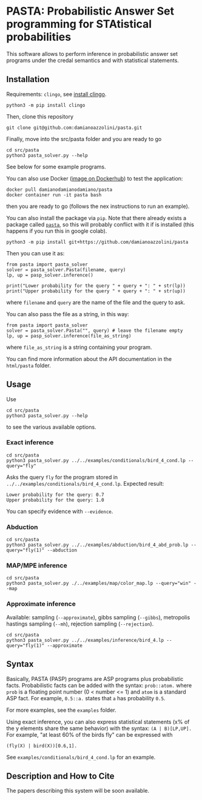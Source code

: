 # PASTA: Probabilistic Answer Set programming for STAtistical probabilities

This software allows to perform inference in probabilistic answer set programs under the credal semantics and with statistical statements.

## Installation
Requirements: `clingo`, see [install clingo](https://potassco.org/clingo/).
```
python3 -m pip install clingo
```

Then, clone this repository
```
git clone git@github.com:damianoazzolini/pasta.git
```

Finally, move into the src/pasta folder and you are ready to go
```
cd src/pasta
python3 pasta_solver.py --help
```

See below for some example programs.

You can also use Docker ([image on Dockerhub](https://hub.docker.com/repository/docker/damianodamianodamiano/pasta)) to test the application:
```
docker pull damianodamianodamiano/pasta
docker container run -it pasta bash
```
then you are ready to go (follows the nex instructions to run an example).

You can also install the package via `pip`.
Note that there already exists a package called [`pasta`](https://github.com/google/pasta), so this will probably conflict with it if is installed (this happens if you run this in google colab).
```
python3 -m pip install git+https://github.com/damianoazzolini/pasta
```
Then you can use it as:
```
from pasta import pasta_solver
solver = pasta_solver.Pasta(filename, query)
lp, up = pasp_solver.inference()

print("Lower probability for the query " + query + ": " + str(lp))
print("Upper probability for the query " + query + ": " + str(up))
```
where `filename` and `query` are the name of the file and the query to ask.

You can also pass the file as a string, in this way:
```
from pasta import pasta_solver
solver = pasta_solver.Pasta("", query) # leave the filename empty
lp, up = pasp_solver.inference(file_as_string)
```
where `file_as_string` is a string containing your program.

You can find more information about the API documentation in the `html/pasta` folder.

## Usage
Use
```
cd src/pasta
python3 pasta_solver.py --help
```
to see the various available options.

### Exact inference
```
cd src/pasta
python3 pasta_solver.py ../../examples/conditionals/bird_4_cond.lp --query="fly"
```
Asks the query `fly` for the program stored in `../../examples/conditionals/bird_4_cond.lp`.
Expected result:
```
Lower probability for the query: 0.7
Upper probability for the query: 1.0
```
You can specify evidence with `--evidence`.

### Abduction
```
cd src/pasta
python3 pasta_solver.py ../../examples/abduction/bird_4_abd_prob.lp --query="fly(1)" --abduction
```

### MAP/MPE inference
```
cd src/pasta
python3 pasta_solver.py ./../examples/map/color_map.lp --query="win" --map
```

### Approximate inference
Available: sampling (`--approximate`), gibbs sampling (`--gibbs`), metropolis hastings sampling (`--mh`), rejection sampling (`--rejection`).
```
cd src/pasta
python3 pasta_solver.py ../../examples/inference/bird_4.lp --query="fly(1)" --approximate
```

## Syntax
Basically, PASTA (PASP) programs are ASP programs plus probabilistic facts.
Probabilistic facts can be added with the syntax: `prob::atom.` where `prob` is a floating point number (0 < number <= 1) and `atom` is a standard ASP fact.
For example, `0.5::a.` states that `a` has probability `0.5`.

For more examples, see the `examples` folder.

Using exact inference, you can also express statistical statements (x% of the y elements share the same behavior) with the syntax: `(A | B)[LP,UP].`
For example, "at least 60% of the birds fly" can be expressed with
```
(fly(X) | bird(X))[0.6,1].
```
See `examples/conditionals/bird_4_cond.lp` for an example.


## Description and How to Cite
The papers describing this system will be soon available.